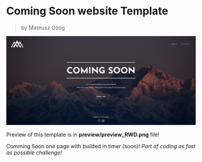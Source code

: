 # Coming Soon website Template
>by Mateusz Ożóg

![preview_pc](https://raw.githubusercontent.com/Azurixa/ComingSoon_Template/master/preview/preview_pc.png)

Preview of this template is in **preview/preview_RWD.png** file!

Comming Soon one page with builded in timer (soon)!
*Part of coding as fast as possible challenge!*

